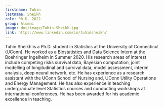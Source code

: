 ```yaml
---
firstname: Tuhin
lastname: Sheikh
role: Ph.D. 2022
group: Alumni
image: doc/image/Tuhin-Sheikh.jpg
link: https://www.linkedin.com/in/tuhinsheikh/
---
```


Tuhin Sheikh is a Ph.D. student in Statistics at the University of
Connecticut (UConn). He worked as a Biostatistics and Data Science
Intern at the Boehringer Ingelheim in Summer 2020. His research areas
of interest include competing risks survival data, Bayesian
computation, joint modelling of longitudinal and survival data, model
assessment, interim analysis, deep neural network, etc. He has
experience as a research assistant with the UConn School of Nursing
and, UConn Utility Operations and Energy Management. He has also
experience in teaching undergraduate level Statistics courses and
conducting workshops at international conferences. He has been awarded
for his academic excellence in teaching.
